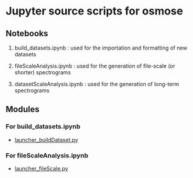 # Jupyter source scripts for osmose

## Notebooks

1. build_datasets.ipynb : used for the importation and formatting of new datasets

2. fileScaleAnalysis.ipynb : used for the generation of file-scale (or shorter) spectrograms

3. datasetScaleAnalysis.ipynb : used for the generation of long-term spectrograms


## Modules

### For build_datasets.ipynb

* [launcher_buildDataset.py](launcher_buildDataset.py)



### For fileScaleAnalysis.ipynb

* [launcher_fileScale.py](launcher_fileScale.py)
